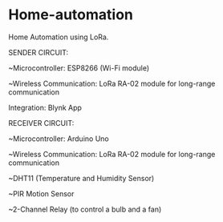 # Home-automation
Home Automation using LoRa.

SENDER CIRCUIT:

~Microcontroller: ESP8266 (Wi-Fi module)

~Wireless Communication: LoRa RA-02 module for long-range communication

Integration: Blynk App

RECEIVER CIRCUIT:

~Microcontroller: Arduino Uno

~Wireless Communication: LoRa RA-02 module for long-range communication

~DHT11 (Temperature and Humidity Sensor)

~PIR Motion Sensor

~2-Channel Relay (to control a bulb and a fan)
